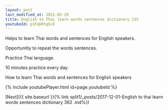 ```yaml
---
layout: post
last_modified_at: 2021-03-29
title: English to Thai learn words sentences dictionary 133 
youtubeId: p1FqkRtqScE
---
```

 
 
Helps to learn Thai words and sentences for English speakers.

Opportunitiy to repeat the words sentences. 

Practice Thai language. 
 
10 minutes practice every day. 
 
How to learn Thai words and sentences for English speakers 
 
{% include youtubePlayer.html id=page.youtubeId %}
 
 
[Next]({{ site.baseurl }}{% link  split1/_posts/2017-12-01-English to thai learn words sentences dictionary 362 .md%})
 
